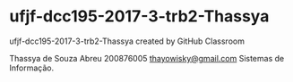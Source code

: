 # ufjf-dcc195-2017-3-trb2-Thassya
ufjf-dcc195-2017-3-trb2-Thassya created by GitHub Classroom

Thassya de Souza Abreu
200876005
thayowisky@gmail.com
Sistemas de Informação.
